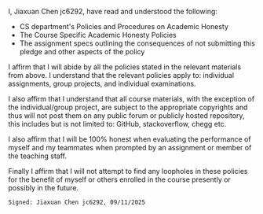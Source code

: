 I, Jiaxuan Chen jc6292, have read and understood the following:
  - CS department's Policies and Procedures on Academic Honesty
  - The Course Specific Academic Honesty Policies
  - The assignment specs outlining the consequences of not submitting this pledge and other aspects of the policy


  I affirm that I will abide by all the policies stated in the relevant materials from above. I understand that the relevant policies apply to: individual assignments, group projects, and individual examinations.

  I also affirm that I understand that all course materials, with the exception of the individual/group project, are subject to the appropriate copyrights and thus will not post them on any public forum or publicly hosted repository, this includes but is not limited to: GitHub, stackoverflow, chegg etc.

  I also affirm that I will be 100% honest when evaluating the performance of myself and my teammates when prompted by an assignment or member of the teaching staff.

  Finally I affirm that I will not attempt to find any loopholes in these policies for the benefit of myself or others enrolled in the course presently or possibly in the future.

    Signed: Jiaxuan Chen jc6292, 09/11/2025